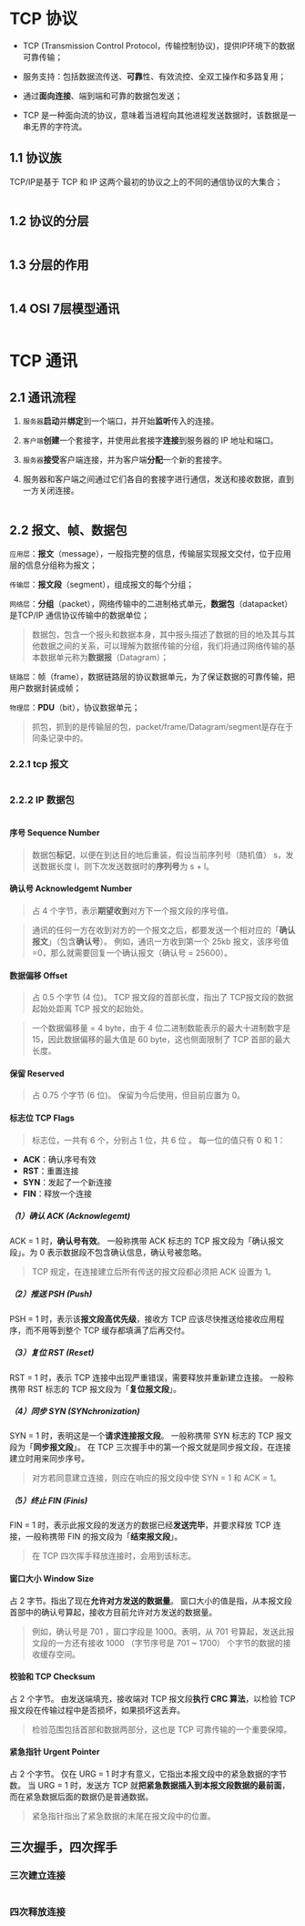 # TCP 协议

- TCP (Transmission Control Protocol，传输控制协议)，提供IP环境下的数据可靠传输；

- 服务支持：包括数据流传送、**可靠**性、有效流控、全双工操作和多路复用；

- 通过**面向连接**、端到端和可靠的数据包发送；

- TCP 是一种面向流的协议，意味着当进程向其他进程发送数据时，该数据是一串无界的字符流。

## 1.1 协议族

TCP/IP是基于 TCP 和 IP 这两个最初的协议之上的不同的通信协议的大集合；

<img src="../../../image%20cache/TCPIP%20协议族.png" title="" alt="" data-align="center">

## 1.2 协议的分层

<img src="../../../image%20cache/协议的分层.png" title="" alt="" data-align="center">

## 1.3 分层的作用

<img src="../../../image%20cache/协议分层的作用.png" title="" alt="" data-align="center">

## 1.4 OSI 7层模型通讯

<img src="../../../image%20cache/OSI%207层模型通讯.png" title="" alt="" data-align="center">

# TCP 通讯

## 2.1 通讯流程

1. `服务器`**启动**并**绑定**到一个端口，并开始**监听**传入的连接。

2. `客户端`**创建**一个套接字，并使用此套接字**连接**到服务器的 IP 地址和端口。

3. `服务器`**接受**客户端连接，并为客户端**分配**一个新的套接字。

4. 服务器和客户端之间通过它们各自的套接字进行通信，发送和接收数据，直到一方关闭连接。

<img src="../../../image%20cache/tcp%20通讯.png" title="" alt="" data-align="center">

## 2.2 报文、帧、数据包

`应用层`：**报文**（message），一般指完整的信息，传输层实现报文交付，位于应用层的信息分组称为报文； 

`传输层`：**报文段**（segment），组成报文的每个分组；

`网络层`：**分组**（packet），网络传输中的二进制格式单元，**数据包**（datapacket）是TCP/IP 通信协议传输中的数据单位；

> 数据包，包含一个报头和数据本身，其中报头描述了数据的目的地及其与其他数据之间的关系，可以理解为数据传输的分组，我们将通过网络传输的基本数据单元称为**数据报**（Datagram）；

`链路层`：帧（frame），数据链路层的协议数据单元，为了保证数据的可靠传输，把用户数据封装成帧； 

`物理层`：**PDU**（bit），协议数据单元； 

> 抓包，抓到的是传输层的包，packet/frame/Datagram/segment是存在于同条记录中的。

### 2.2.1 tcp 报文

<img src="../../../image%20cache/TCP%20报文.png" title="" alt="" data-align="center">

### 2.2.2 IP 数据包

<img src="../../../image%20cache/IP%20数据包.png" title="" alt="" data-align="center">

#### 序号 Sequence Number

> 数据包**标记**，以便在到达目的地后重装，假设当前序列号（随机值） s，发送数据长度 l，则下次发送数据时的**序列号**为 s + l。

#### 确认号 Acknowledgemt Number

> 占 4 个字节，表示**期望收到**对方下一个报文段的序号值。

> 通讯的任何一方在收到对方的一个报文之后，都要发送一个相对应的「**确认报文**」（包含**确认号**）。 例如，通讯一方收到第一个 25kb 报文，该序号值=0，那么就需要回复一个确认报文（确认号 = 25600）。

#### 数据偏移 Offset

> 占 0.5 个字节 (4 位)。 TCP 报文段的首部长度，指出了 TCP报文段的数据起始处距离 TCP 报文的起始处。

> 一个数据偏移量 = 4 byte，由于 4 位二进制数能表示的最大十进制数字是 15，因此数据偏移的最大值是 60 byte，这也侧面限制了 TCP 首部的最大长度。

#### 保留 Reserved

> 占 0.75 个字节 (6 位)。 保留为今后使用，但目前应置为 0。

#### 标志位 TCP Flags

> 标志位，一共有 6 个，分别占 1 位，共 6 位 。 每一位的值只有 0 和 1：

- **ACK**：确认序号有效
- **RST**：重置连接
- **SYN**：发起了一个新连接
- **FIN**：释放一个连接

##### （1）确认 ACK (Acknowlegemt)

ACK = 1 时，**确认号有效**。 一般称携带 ACK 标志的 TCP 报文段为「确认报文段」。为 0 表示数据段不包含确认信息，确认号被忽略。

> TCP 规定，在连接建立后所有传送的报文段都必须把 ACK 设置为 1。

##### （2）推送 PSH (Push)

PSH = 1 时，表示该**报文段高优先级**，接收方 TCP 应该尽快推送给接收应用程序，而不用等到整个 TCP 缓存都填满了后再交付。

##### （3）复位 RST (Reset)

RST = 1 时，表示 TCP 连接中出现严重错误，需要释放并重新建立连接。 一般称携带 RST 标志的 TCP 报文段为「**复位报文段**」。

##### （4）同步 SYN (SYNchronization)

SYN = 1 时，表明这是一个**请求连接报文段**。 一般称携带 SYN 标志的 TCP 报文段为「**同步报文段**」。 在 TCP 三次握手中的第一个报文就是同步报文段，在连接建立时用来同步序号。

> 对方若同意建立连接，则应在响应的报文段中使 SYN = 1 和 ACK = 1。

##### （5）终止 FIN (Finis)

FIN = 1 时，表示此报文段的发送方的数据已经**发送完毕**，并要求释放 TCP 连接，一般称携带 FIN 的报文段为「**结束报文段**」。

> 在 TCP 四次挥手释放连接时，会用到该标志。

#### 窗口大小 Window Size

占 2 字节。指出了现在**允许对方发送的数据量**。 窗口大小的值是指，从本报文段首部中的确认号算起，接收方目前允许对方发送的数据量。

> 例如，确认号是 701 ，窗口字段是 1000。表明，从 701 号算起，发送此报文段的一方还有接收 1000 （字节序号是 701 ~ 1700） 个字节的数据的接收缓存空间。

#### 校验和 TCP Checksum

占 2 个字节。 由发送端填充，接收端对 TCP 报文段**执行 CRC 算法**，以检验 TCP 报文段在传输过程中是否损坏，如果损坏这丢弃。

> 检验范围包括首部和数据两部分，这也是 TCP 可靠传输的一个重要保障。

#### 紧急指针 Urgent Pointer

占 2 个字节。 仅在 URG = 1 时才有意义，它指出本报文段中的紧急数据的字节数。 当 URG = 1 时，发送方 TCP 就**把紧急数据插入到本报文段数据的最前面**，而在紧急数据后面的数据仍是普通数据。

> 紧急指针指出了紧急数据的末尾在报文段中的位置。

## 三次握手，四次挥手

### 三次建立连接

<img title="" src="../../../image%20cache/三次握手.png" alt="" data-align="center">

### 四次释放连接

<img src="../../../image%20cache/四次挥手.png" title="" alt="" data-align="center">
